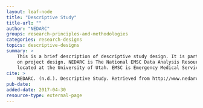 ```yaml
---
layout: leaf-node
title: "Descriptive Study"
title-url: ""
author: "NEDARC"
groups: research-principles-and-methodologies
categories: research-designs
topics: descriptive-designs
summary: >
    This is a brief description of descriptive study design. It is part of a larger topic
    on project design. NEDARC is The National EMSC Data Analysis Resource Center and is
    located at the University of Utah. EMSC is Emergency Medical Services for Children.
cite: >
    NEDARC. (n.d.). Descriptive Study. Retrieved from http://www.nedarc.org/statisticalhelp/projectDesign/descriptiveStudy.html
pub-date:
added-date: 2017-04-30
resource-type: external-page
---
```

